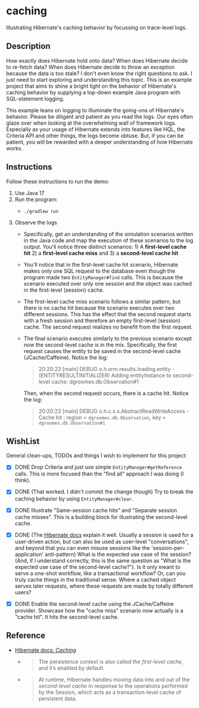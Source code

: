# caching

Illustrating Hibernate's caching behavior by focussing on trace-level logs.


## Description

How exactly does Hibernate hold onto data? When does Hibernate decide to re-fetch data? When does Hibernate decide to
throw an exception because the data is too stale? I don't even know the right questions to ask. I just need to start
exploring and understanding this topic. This is an example project that aims to shine a bright light on the behavior
of Hibernate's caching behavior by supplying a top-down example Java program with SQL-statement logging.

This example leans on logging to illuminate the going-ons of Hibernate's behavior. Please be diligent and patient as
you read the logs. Our eyes often glaze over when looking at the overwhelming wall of framework logs. Especially as your
usage of Hibernate extends into features like HQL, the Criteria API and other things, the logs become obtuse. But, if
you can be patient, you will be rewarded with a deeper understanding of how Hibernate works.


## Instructions

Follow these instructions to run the demo:

1. Use Java 17
2. Run the program:
   * ```shell
     ./gradlew run
     ```
3. Observe the logs
   * Specifically, get an understanding of the simulation scenarios written in the Java code and map the execution of
     these scenarios to the log output. You'll notice three distinct scenarios: 1) A **first-level cache hit**
     2) a **first-level cache miss** and 3) a **second-level cache hit** 
   * You'll notice that in the first-level cache hit scenario, Hibernate makes only one SQL request to the database even
     though the program made two `EntityManager#find` calls. This is because the scenario executed over only one session
     and the object was cached in the first-level (session) cache.
   * The first-level cache miss scenario follows a similar pattern, but there is no cache hit because the scenario executes
     over two different sessions. This has the effect that the second request starts with a fresh session and therefore
     an empty first-level (session) cache. The second request realizes no benefit from the first request.
   * The final scenario executes similarly to the previous scenario except now the second-level cache is in the mix.
     Specifically, the first request causes the entity to be saved in the second-level cache (JCache/Caffeine). Notice
     the log:
     > 20:20:23 [main] DEBUG o.h.orm.results.loading.entity - (ENTITYRESULTINITIALIZER) Adding entityInstance to second-level cache: dgroomes.db.Observation#1
     
     Then, when the second request occurs, there is a cache hit. Notice the log:
     > 20:20:23 [main] DEBUG o.h.c.s.s.AbstractReadWriteAccess - Cache hit : region = `dgroomes.db.Observation`, key = `dgroomes.db.Observation#1`


## WishList

General clean-ups, TODOs and things I wish to implement for this project:

* [x] DONE Drop Criteria and just use simple `EntityManager#getReference` calls. This is more focused than the "find all"
  approach I was doing (I think).
* [x] DONE (That worked. I didn't commit the change though) Try to break the caching behavior by using `EntityManager#clear`.
* [x] DONE Illustrate "Same-session cache hits" and "Separate session cache misses". This is a building block for
  illustrating the second-level cache.
* [x] DONE (The [Hibernate docs](https://docs.jboss.org/hibernate/orm/6.1/userguide/html_single/Hibernate_User_Guide.html#architecture-current-session) explain it well. Usually a session is used for a user-driven action, but can also be used as user-level "conversations", and beyond that you can even misuse sessions like the 'session-per-application' anti-pattern) What is the expected use case of the session? (And, if I understand correctly, this is the same question as "What
  is the expected use case of the second-level cache?"). Is it only meant to serve a one-shot workflow, like a transactional
  workflow? Or, can you truly cache things in the traditional sense. Where a cached object serves later requests, where
  these requests are made by totally different users?
* [x] DONE Enable the second-level cache using the JCache/Caffeine provider. Showcase how the "cache miss" scenario now
  actually is a "cache hit". It hits the second-level cache.


## Reference

* [Hibernate docs: *Caching*](https://docs.jboss.org/hibernate/orm/6.1/userguide/html_single/Hibernate_User_Guide.html#caching)
  * > The persistence context is also called the *first-level cache*, and it’s enabled by default.
  * > At runtime, Hibernate handles moving data into and out of the *second-level cache* in response to the operations performed by the Session, which acts as a transaction-level cache of persistent data.
